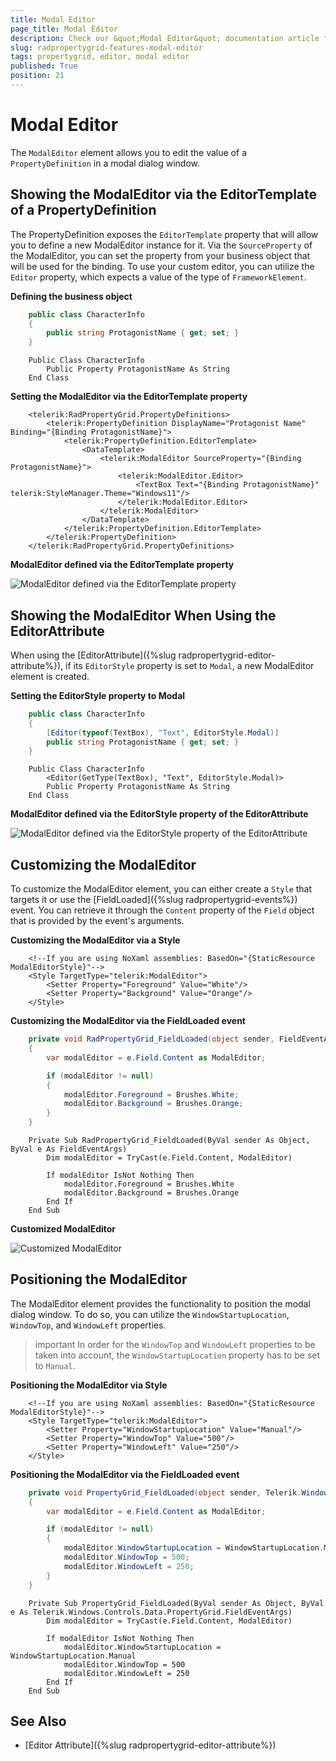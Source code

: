 ```yaml
---
title: Modal Editor
page_title: Modal Editor
description: Check our &quot;Modal Editor&quot; documentation article for the RadPropertyGrid WPF control.
slug: radpropertygrid-features-modal-editor
tags: propertygrid, editor, modal editor
published: True
position: 21
---
```


# Modal Editor

The `ModalEditor` element allows you to edit the value of a `PropertyDefinition` in a modal dialog window.

## Showing the ModalEditor via the EditorTemplate of a PropertyDefinition

The PropertyDefinition exposes the `EditorTemplate` property that will allow you to define a new ModalEditor instance for it. Via the `SourceProperty` of the ModalEditor, you can set the property from your business object that will be used for the binding. To use your custom editor, you can utilize the `Editor` property, which expects a value of the type of `FrameworkElement`.

__Defining the business object__
```C#
    public class CharacterInfo
    {
        public string ProtagonistName { get; set; }
    }
```
```VB.NET
    Public Class CharacterInfo
        Public Property ProtagonistName As String
    End Class
```

__Setting the ModalEditor via the EditorTemplate property__
```XAML
    <telerik:RadPropertyGrid.PropertyDefinitions>
        <telerik:PropertyDefinition DisplayName="Protagonist Name" Binding="{Binding ProtagonistName}">
            <telerik:PropertyDefinition.EditorTemplate>
                <DataTemplate>
                    <telerik:ModalEditor SourceProperty="{Binding ProtagonistName}">
                        <telerik:ModalEditor.Editor>
                            <TextBox Text="{Binding ProtagonistName}" telerik:StyleManager.Theme="Windows11"/>
                        </telerik:ModalEditor.Editor>
                    </telerik:ModalEditor>
                </DataTemplate>
            </telerik:PropertyDefinition.EditorTemplate>
        </telerik:PropertyDefinition>
    </telerik:RadPropertyGrid.PropertyDefinitions>
```

__ModalEditor defined via the EditorTemplate property__

![ModalEditor defined via the EditorTemplate property](images/radpropertygrid-features-modal-editor-0.png)

## Showing the ModalEditor When Using the EditorAttribute

When using the [EditorAttribute]({%slug radpropertygrid-editor-attribute%}), if its `EditorStyle` property is set to `Modal`, a new ModalEditor element is created.

__Setting the EditorStyle property to Modal__
```C#
    public class CharacterInfo
    {
        [Editor(typeof(TextBox), "Text", EditorStyle.Modal)]
        public string ProtagonistName { get; set; }
    }
```
```VB.NET
    Public Class CharacterInfo
        <Editor(GetType(TextBox), "Text", EditorStyle.Modal)>
        Public Property ProtagonistName As String
    End Class
```

__ModalEditor defined via the EditorStyle property of the EditorAttribute__

![ModalEditor defined via the EditorStyle property of the EditorAttribute](images/radpropertygrid-features-modal-editor-0.png)

## Customizing the ModalEditor

To customize the ModalEditor element, you can either create a `Style` that targets it or use the [FieldLoaded]({%slug radpropertygrid-events%}) event. You can retrieve it through the `Content` property of the `Field` object that is provided by the event's arguments.

__Customizing the ModalEditor via a Style__
```XAML
    <!--If you are using NoXaml assemblies: BasedOn="{StaticResource ModalEditorStyle}"-->
    <Style TargetType="telerik:ModalEditor">
        <Setter Property="Foreground" Value="White"/>
        <Setter Property="Background" Value="Orange"/>
    </Style>
```

__Customizing the ModalEditor via the FieldLoaded event__
```C#
    private void RadPropertyGrid_FieldLoaded(object sender, FieldEventArgs e)
    {
        var modalEditor = e.Field.Content as ModalEditor;

        if (modalEditor != null)
        {
            modalEditor.Foreground = Brushes.White;
            modalEditor.Background = Brushes.Orange;
        }
    }
```
```VB.NET
    Private Sub RadPropertyGrid_FieldLoaded(ByVal sender As Object, ByVal e As FieldEventArgs)
        Dim modalEditor = TryCast(e.Field.Content, ModalEditor)

        If modalEditor IsNot Nothing Then
            modalEditor.Foreground = Brushes.White
            modalEditor.Background = Brushes.Orange
        End If
    End Sub
```

__Customized ModalEditor__

![Customized ModalEditor](images/radpropertygrid-features-modal-editor-1.png)

## Positioning the ModalEditor

The ModalEditor element provides the functionality to position the modal dialog window. To do so, you can utilize the `WindowStartupLocation`, `WindowTop`, and `WindowLeft` properties.

>important In order for the `WindowTop` and `WindowLeft` properties to be taken into account, the `WindowStartupLocation` property has to be set to `Manual`.

__Positioning the ModalEditor via Style__
```XAML
    <!--If you are using NoXaml assemblies: BasedOn="{StaticResource ModalEditorStyle}"-->
	<Style TargetType="telerik:ModalEditor">
		<Setter Property="WindowStartupLocation" Value="Manual"/>
		<Setter Property="WindowTop" Value="500"/>
		<Setter Property="WindowLeft" Value="250"/>
	</Style>
```

__Positioning the ModalEditor via the FieldLoaded event__
```C#
	private void PropertyGrid_FieldLoaded(object sender, Telerik.Windows.Controls.Data.PropertyGrid.FieldEventArgs e)
	{
		var modalEditor = e.Field.Content as ModalEditor;

		if (modalEditor != null)
		{
			modalEditor.WindowStartupLocation = WindowStartupLocation.Manual;
			modalEditor.WindowTop = 500;
			modalEditor.WindowLeft = 250;
		}
	}
```
```VB.NET
	Private Sub PropertyGrid_FieldLoaded(ByVal sender As Object, ByVal e As Telerik.Windows.Controls.Data.PropertyGrid.FieldEventArgs)
		Dim modalEditor = TryCast(e.Field.Content, ModalEditor)

		If modalEditor IsNot Nothing Then
			modalEditor.WindowStartupLocation = WindowStartupLocation.Manual
			modalEditor.WindowTop = 500
			modalEditor.WindowLeft = 250
		End If
	End Sub
```

## See Also

* [Editor Attribute]({%slug radpropertygrid-editor-attribute%})